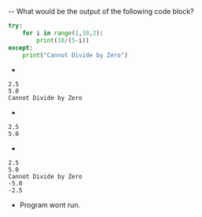 -- What would be the output of the following code block?

```python
try:
    for i in range(1,10,2):
        print(10/(5-i))
except:
    print("Cannot Divide by Zero")
```

-

```
2.5
5.0
Cannot Divide by Zero
```

-

```
2.5
5.0
```

-

```
2.5
5.0
Cannot Divide by Zero
-5.0
-2.5
```

- Program wont run.
